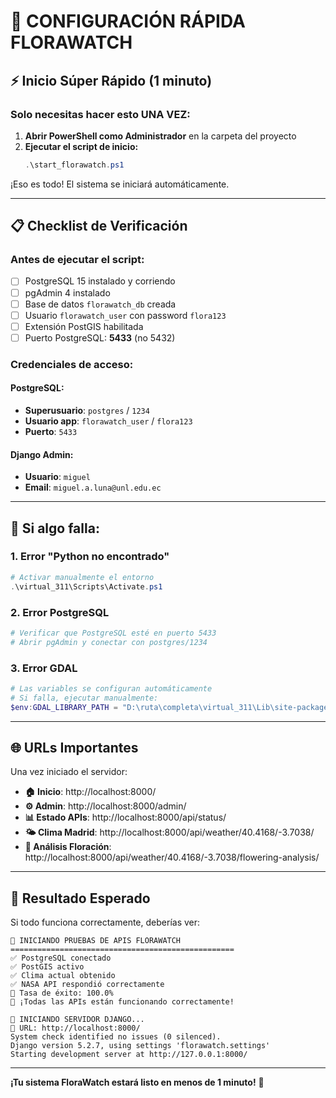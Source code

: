 # 🔧 CONFIGURACIÓN RÁPIDA FLORAWATCH

## ⚡ Inicio Súper Rápido (1 minuto)

### **Solo necesitas hacer esto UNA VEZ:**

1. **Abrir PowerShell como Administrador** en la carpeta del proyecto
2. **Ejecutar el script de inicio:**
   ```powershell
   .\start_florawatch.ps1
   ```

¡Eso es todo! El sistema se iniciará automáticamente.

---

## 📋 Checklist de Verificación

### **Antes de ejecutar el script:**

- [ ] PostgreSQL 15 instalado y corriendo
- [ ] pgAdmin 4 instalado  
- [ ] Base de datos `florawatch_db` creada
- [ ] Usuario `florawatch_user` con password `flora123`
- [ ] Extensión PostGIS habilitada
- [ ] Puerto PostgreSQL: **5433** (no 5432)

### **Credenciales de acceso:**

#### **PostgreSQL:**
- **Superusuario**: `postgres` / `1234`  
- **Usuario app**: `florawatch_user` / `flora123`
- **Puerto**: `5433`

#### **Django Admin:**
- **Usuario**: `miguel`
- **Email**: `miguel.a.luna@unl.edu.ec`

---

## 🚨 Si algo falla:

### **1. Error "Python no encontrado"**
```powershell
# Activar manualmente el entorno
.\virtual_311\Scripts\Activate.ps1
```

### **2. Error PostgreSQL**
```powershell
# Verificar que PostgreSQL esté en puerto 5433
# Abrir pgAdmin y conectar con postgres/1234
```

### **3. Error GDAL**
```powershell
# Las variables se configuran automáticamente
# Si falla, ejecutar manualmente:
$env:GDAL_LIBRARY_PATH = "D:\ruta\completa\virtual_311\Lib\site-packages\osgeo\gdal.dll"
```

---

## 🌐 URLs Importantes

Una vez iniciado el servidor:

- **🏠 Inicio**: http://localhost:8000/
- **⚙️ Admin**: http://localhost:8000/admin/
- **📊 Estado APIs**: http://localhost:8000/api/status/
- **🌤️ Clima Madrid**: http://localhost:8000/api/weather/40.4168/-3.7038/
- **🌺 Análisis Floración**: http://localhost:8000/api/weather/40.4168/-3.7038/flowering-analysis/

---

## 🎯 Resultado Esperado

Si todo funciona correctamente, deberías ver:

```
🧪 INICIANDO PRUEBAS DE APIS FLORAWATCH
==================================================
✅ PostgreSQL conectado
✅ PostGIS activo  
✅ Clima actual obtenido
✅ NASA API respondió correctamente
🎯 Tasa de éxito: 100.0%
🎉 ¡Todas las APIs están funcionando correctamente!

🚀 INICIANDO SERVIDOR DJANGO...  
📍 URL: http://localhost:8000/
System check identified no issues (0 silenced).
Django version 5.2.7, using settings 'florawatch.settings'
Starting development server at http://127.0.0.1:8000/
```

---

**¡Tu sistema FloraWatch estará listo en menos de 1 minuto!** 🎉